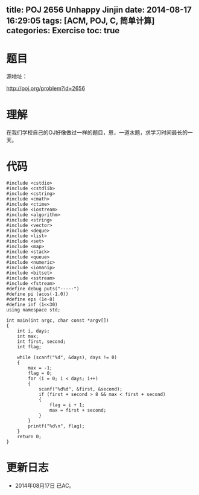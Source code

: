 title: POJ 2656 Unhappy Jinjin
date: 2014-08-17 16:29:05
tags: [ACM, POJ, C, 简单计算]
categories: Exercise
toc: true
---
# 题目
源地址：

http://poj.org/problem?id=2656

# 理解
在我们学校自己的OJ好像做过一样的题目，恩，一道水题，求学习时间最长的一天。

<!-- more -->

# 代码
```
#include <cstdio>
#include <cstdlib>
#include <cstring>
#include <cmath>
#include <ctime>
#include <iostream>
#include <algorithm>
#include <string>
#include <vector>
#include <deque>
#include <list>
#include <set>
#include <map>
#include <stack>
#include <queue>
#include <numeric>
#include <iomanip>
#include <bitset>
#include <sstream>
#include <fstream>
#define debug puts("-----")
#define pi (acos(-1.0))
#define eps (1e-8)
#define inf (1<<30)
using namespace std;

int main(int argc, char const *argv[])
{
    int i, days;
    int max;
    int first, second;
    int flag;

    while (scanf("%d", &days), days != 0)
    {
        max = -1;
        flag = 0;
        for (i = 0; i < days; i++)
        {
            scanf("%d%d", &first, &second);
            if (first + second > 8 && max < first + second)
            {
                flag = i + 1;
                max = first + second;
            }
        }
        printf("%d\n", flag);
    }
    return 0;
}
```

# 更新日志
- 2014年08月17日 已AC。